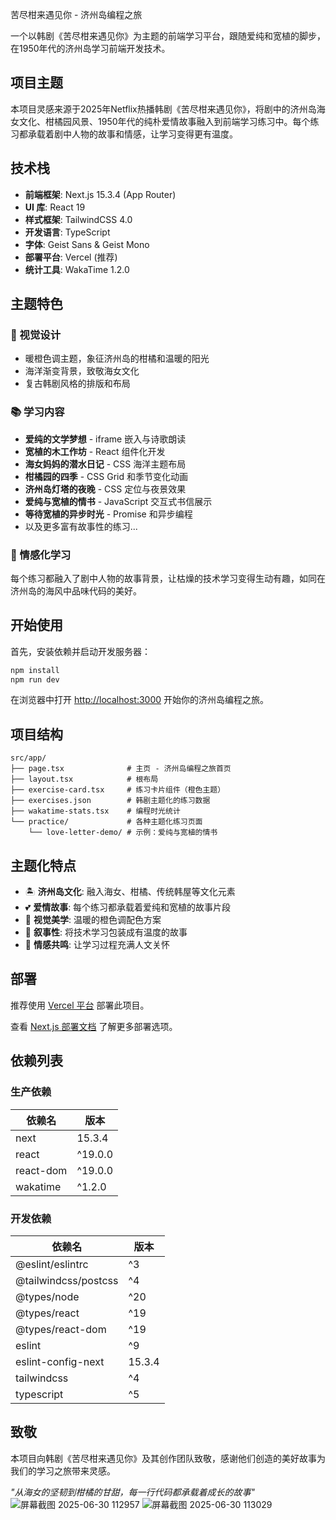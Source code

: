  苦尽柑来遇见你 - 济州岛编程之旅

一个以韩剧《苦尽柑来遇见你》为主题的前端学习平台，跟随爱纯和宽植的脚步，在1950年代的济州岛学习前端开发技术。

## 项目主题

本项目灵感来源于2025年Netflix热播韩剧《苦尽柑来遇见你》，将剧中的济州岛海女文化、柑橘园风景、1950年代的纯朴爱情故事融入到前端学习练习中。每个练习都承载着剧中人物的故事和情感，让学习变得更有温度。

## 技术栈

- **前端框架**: Next.js 15.3.4 (App Router)
- **UI 库**: React 19
- **样式框架**: TailwindCSS 4.0  
- **开发语言**: TypeScript
- **字体**: Geist Sans & Geist Mono
- **部署平台**: Vercel (推荐)
- **统计工具**: WakaTime 1.2.0

## 主题特色

### 🍊 视觉设计
- 暖橙色调主题，象征济州岛的柑橘和温暖的阳光
- 海洋渐变背景，致敬海女文化
- 复古韩剧风格的排版和布局

### 📚 学习内容
- **爱纯的文学梦想** - iframe 嵌入与诗歌朗读
- **宽植的木工作坊** - React 组件化开发
- **海女妈妈的潜水日记** - CSS 海洋主题布局
- **柑橘园的四季** - CSS Grid 和季节变化动画
- **济州岛灯塔的夜晚** - CSS 定位与夜景效果
- **爱纯与宽植的情书** - JavaScript 交互式书信展示
- **等待宽植的异步时光** - Promise 和异步编程
- 以及更多富有故事性的练习...

### 💝 情感化学习
每个练习都融入了剧中人物的故事背景，让枯燥的技术学习变得生动有趣，如同在济州岛的海风中品味代码的美好。

## 开始使用

首先，安装依赖并启动开发服务器：

```bash
npm install
npm run dev
```

在浏览器中打开 [http://localhost:3000](http://localhost:3000) 开始你的济州岛编程之旅。

## 项目结构

```
src/app/
├── page.tsx              # 主页 - 济州岛编程之旅首页
├── layout.tsx            # 根布局
├── exercise-card.tsx     # 练习卡片组件（橙色主题）
├── exercises.json        # 韩剧主题化的练习数据
├── wakatime-stats.tsx    # 编程时光统计
└── practice/             # 各种主题化练习页面
    └── love-letter-demo/ # 示例：爱纯与宽植的情书
```

## 主题化特点

- 🏝️ **济州岛文化**: 融入海女、柑橘、传统韩屋等文化元素
- 💕 **爱情故事**: 每个练习都承载着爱纯和宽植的故事片段  
- 🎨 **视觉美学**: 温暖的橙色调配色方案
- 📖 **叙事性**: 将技术学习包装成有温度的故事
- 🌊 **情感共鸣**: 让学习过程充满人文关怀

## 部署

推荐使用 [Vercel 平台](https://vercel.com/new?utm_medium=default-template&filter=next.js&utm_source=create-next-app&utm_campaign=create-next-app-readme) 部署此项目。

查看 [Next.js 部署文档](https://nextjs.org/docs/app/building-your-application/deploying) 了解更多部署选项。

## 依赖列表

### 生产依赖
| 依赖名 | 版本 |
| ---- | ---- |
| next | 15.3.4 |
| react | ^19.0.0 |
| react-dom | ^19.0.0 |
| wakatime | ^1.2.0 |

### 开发依赖
| 依赖名 | 版本 |
| ---- | ---- |
| @eslint/eslintrc | ^3 |
| @tailwindcss/postcss | ^4 |
| @types/node | ^20 |
| @types/react | ^19 |
| @types/react-dom | ^19 |
| eslint | ^9 |
| eslint-config-next | 15.3.4 |
| tailwindcss | ^4 |
| typescript | ^5 |

## 致敬

本项目向韩剧《苦尽柑来遇见你》及其创作团队致敬，感谢他们创造的美好故事为我们的学习之旅带来灵感。

*"从海女的坚韧到柑橘的甘甜，每一行代码都承载着成长的故事"*
![屏幕截图 2025-06-30 112957](https://github.com/user-attachments/assets/7c387b61-b8e1-4828-a7bd-2b622e0f87c9)
![屏幕截图 2025-06-30 113029](https://github.com/user-attachments/assets/04b2f600-0203-479d-8962-7109b8adf9c2)
